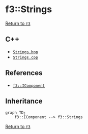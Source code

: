 # f3::Strings

[Return to `f3`](/docs/f3.md)

## C++

- [`Strings.hpp`](/c++/include/Strings.hpp)
- [`Strings.cpp`](/c++/source/Strings.cpp)

## References

- [`f3::IComponent`](/docs/f3/IComponent.md)

## Inheritance

```mermaid
graph TD;
    f3::IComponent --> f3::Strings
```

[Return to `f3`](/docs/f3.md)